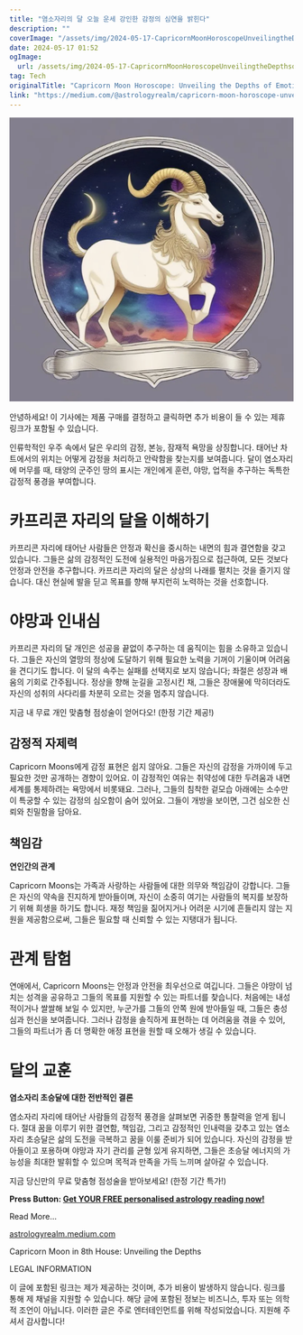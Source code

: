 ```yaml
---
title: "염소자리의 달 오늘 운세 강인한 감정의 심연을 밝힌다"
description: ""
coverImage: "/assets/img/2024-05-17-CapricornMoonHoroscopeUnveilingtheDepthsofEmotionalTenacity_0.png"
date: 2024-05-17 01:52
ogImage: 
  url: /assets/img/2024-05-17-CapricornMoonHoroscopeUnveilingtheDepthsofEmotionalTenacity_0.png
tag: Tech
originalTitle: "Capricorn Moon Horoscope: Unveiling the Depths of Emotional Tenacity"
link: "https://medium.com/@astrologyrealm/capricorn-moon-horoscope-unveiling-the-depths-of-emotional-tenacity-976fad73467b"
---
```



![Capricorn Moon Horoscope](/assets/img/2024-05-17-CapricornMoonHoroscopeUnveilingtheDepthsofEmotionalTenacity_0.png)

안녕하세요! 이 기사에는 제품 구매를 결정하고 클릭하면 추가 비용이 들 수 있는 제휴 링크가 포함될 수 있습니다.

인류학적인 우주 속에서 달은 우리의 감정, 본능, 잠재적 욕망을 상징합니다. 태어난 차트에서의 위치는 어떻게 감정을 처리하고 안락함을 찾는지를 보여줍니다. 달이 염소자리에 머무를 때, 태양의 군주인 땅의 표시는 개인에게 훈련, 야망, 업적을 추구하는 독특한 감정적 풍경을 부여합니다.

<div class="content-ad"></div>

# 카프리콘 자리의 달을 이해하기

카프리콘 자리에 태어난 사람들은 안정과 확신을 중시하는 내면의 힘과 결연함을 갖고 있습니다. 그들은 삶의 감정적인 도전에 실용적인 마음가짐으로 접근하여, 모든 것보다 안정과 안전을 추구합니다. 카프리콘 자리의 달은 상상의 나래를 펼치는 것을 즐기지 않습니다. 대신 현실에 발을 딛고 목표를 향해 부지런히 노력하는 것을 선호합니다.

# 야망과 인내심

카프리콘 자리의 달 개인은 성공을 끝없이 추구하는 데 움직이는 힘을 소유하고 있습니다. 그들은 자신의 열망의 정상에 도달하기 위해 필요한 노력을 기꺼이 기울이며 어려움을 견디기도 합니다. 이 달의 속주는 실패를 선택지로 보지 않습니다; 좌절은 성장과 배움의 기회로 간주됩니다. 정상을 향해 눈길을 고정시킨 채, 그들은 장애물에 막히더라도 자신의 성취의 사다리를 차분히 오르는 것을 멈추지 않습니다.

<div class="content-ad"></div>

지금 내 무료 개인 맞춤형 점성술이 얻어다오! (한정 기간 제공!)

## 감정적 자제력

Capricorn Moons에게 감정 표현은 쉽지 않아요. 그들은 자신의 감정을 가까이에 두고 필요한 것만 공개하는 경향이 있어요. 이 감정적인 여유는 취약성에 대한 두려움과 내면 세계를 통제하려는 욕망에서 비롯돼요. 그러나, 그들의 침착한 겉모습 아래에는 소수만이 특궁할 수 있는 감정의 심오함이 숨어 있어요. 그들이 개방을 보이면, 그건 심오한 신뢰와 친밀함을 담아요.

## 책임감

<div class="content-ad"></div>

**연인간의 관계**

Capricorn Moons는 가족과 사랑하는 사람들에 대한 의무와 책임감이 강합니다. 그들은 자신의 약속을 진지하게 받아들이며, 자신이 소중히 여기는 사람들의 복지를 보장하기 위해 희생을 하기도 합니다. 재정 책임을 짊어지거나 어려운 시기에 흔들리지 않는 지원을 제공함으로써, 그들은 필요할 때 신뢰할 수 있는 지탱대가 됩니다.

# 관계 탐험

연애에서, Capricorn Moons는 안정과 안전을 최우선으로 여깁니다. 그들은 야망이 넘치는 성격을 공유하고 그들의 목표를 지원할 수 있는 파트너를 찾습니다. 처음에는 내성적이거나 쌀쌀해 보일 수 있지만, 누군가를 그들의 안쪽 원에 받아들일 때, 그들은 충성심과 헌신을 보여줍니다. 그러나 감정을 솔직하게 표현하는 데 어려움을 겪을 수 있어, 그들의 파트너가 좀 더 명확한 애정 표현을 원할 때 오해가 생길 수 있습니다.

# 달의 교훈

<div class="content-ad"></div>

**염소자리 초승달에 대한 전반적인 결론**

염소자리 자리에 태어난 사람들의 감정적 풍경을 살펴보면 귀중한 통찰력을 얻게 됩니다. 절대 꿈을 이루기 위한 결연함, 책임감, 그리고 감정적인 인내력을 갖추고 있는 염소자리 초승달은 삶의 도전을 극복하고 꿈을 이룰 준비가 되어 있습니다. 자신의 감정을 받아들이고 포용하며 야망과 자기 관리를 균형 있게 유지하면, 그들은 초승달 에너지의 가능성을 최대한 발휘할 수 있으며 목적과 만족을 가득 느끼며 살아갈 수 있습니다.

지금 당신만의 무료 맞춤형 점성술을 받아보세요! (한정 기간 특가!)

**Press Button: [Get YOUR FREE personalised astrology reading now!](#)**

<div class="content-ad"></div>

Read More…

[astrologyrealm.medium.com](https://astrologyrealm.medium.com/)

Capricorn Moon in 8th House: Unveiling the Depths

LEGAL INFORMATION

<div class="content-ad"></div>

이 글에 포함된 링크는 제가 제공하는 것이며, 추가 비용이 발생하지 않습니다. 링크를 통해 제 채널을 지원할 수 있습니다. 해당 글에 포함된 정보는 비즈니스, 투자 또는 의학적 조언이 아닙니다. 이러한 글은 주로 엔터테인먼트를 위해 작성되었습니다. 지원해 주셔서 감사합니다!